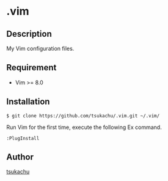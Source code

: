 # .vim

## Description
My Vim configuration files.

## Requirement
- Vim >= 8.0

## Installation

    $ git clone https://github.com/tsukachu/.vim.git ~/.vim/

Run Vim for the first time, execute the following Ex command.

    :PlugInstall

## Author
[tsukachu](http://tsukachu.hatenablog.com/)